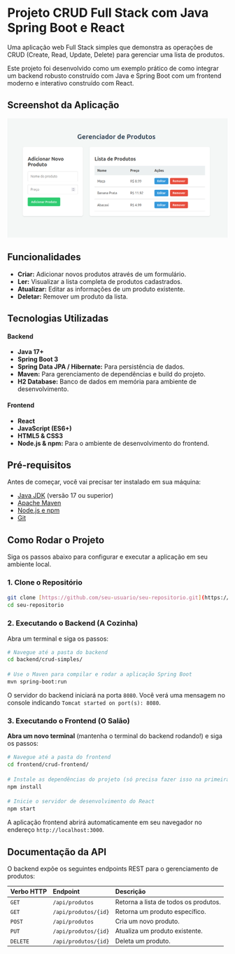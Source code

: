 # Projeto CRUD Full Stack com Java Spring Boot e React

Uma aplicação web Full Stack simples que demonstra as operações de CRUD (Create, Read, Update, Delete) para gerenciar uma lista de produtos.

Este projeto foi desenvolvido como um exemplo prático de como integrar um backend robusto construído com Java e Spring Boot com um frontend moderno e interativo construído com React.

## Screenshot da Aplicação

![Screenshot da Aplicação](frontend/screenshot.png)

## Funcionalidades

* **Criar:** Adicionar novos produtos através de um formulário.
* **Ler:** Visualizar a lista completa de produtos cadastrados.
* **Atualizar:** Editar as informações de um produto existente.
* **Deletar:** Remover um produto da lista.

## Tecnologias Utilizadas

#### **Backend**
* **Java 17+**
* **Spring Boot 3**
* **Spring Data JPA / Hibernate:** Para persistência de dados.
* **Maven:** Para gerenciamento de dependências e build do projeto.
* **H2 Database:** Banco de dados em memória para ambiente de desenvolvimento.

#### **Frontend**
* **React**
* **JavaScript (ES6+)**
* **HTML5 & CSS3**
* **Node.js & npm:** Para o ambiente de desenvolvimento do frontend.

## Pré-requisitos

Antes de começar, você vai precisar ter instalado em sua máquina:
* [Java JDK](https://www.oracle.com/java/technologies/downloads/) (versão 17 ou superior)
* [Apache Maven](https://maven.apache.org/download.cgi)
* [Node.js e npm](https://nodejs.org/en/)
* [Git](https://git-scm.com/)

## Como Rodar o Projeto

Siga os passos abaixo para configurar e executar a aplicação em seu ambiente local.

### 1. Clone o Repositório

```bash
git clone [https://github.com/seu-usuario/seu-repositorio.git](https://github.com/seu-usuario/seu-repositorio.git)
cd seu-repositorio
```

### 2. Executando o Backend (A Cozinha)

Abra um terminal e siga os passos:

```bash
# Navegue até a pasta do backend
cd backend/crud-simples/

# Use o Maven para compilar e rodar a aplicação Spring Boot
mvn spring-boot:run
```
O servidor do backend iniciará na porta `8080`. Você verá uma mensagem no console indicando `Tomcat started on port(s): 8080`.

### 3. Executando o Frontend (O Salão)

**Abra um novo terminal** (mantenha o terminal do backend rodando!) e siga os passos:

```bash
# Navegue até a pasta do frontend
cd frontend/crud-frontend/

# Instale as dependências do projeto (só precisa fazer isso na primeira vez)
npm install

# Inicie o servidor de desenvolvimento do React
npm start
```
A aplicação frontend abrirá automaticamente em seu navegador no endereço `http://localhost:3000`.

## Documentação da API

O backend expõe os seguintes endpoints REST para o gerenciamento de produtos:

| Verbo HTTP | Endpoint                 | Descrição                            |
| :--------- | :----------------------- | :----------------------------------- |
| `GET`      | `/api/produtos`          | Retorna a lista de todos os produtos.|
| `GET`      | `/api/produtos/{id}`     | Retorna um produto específico.       |
| `POST`     | `/api/produtos`          | Cria um novo produto.                |
| `PUT`      | `/api/produtos/{id}`     | Atualiza um produto existente.       |
| `DELETE`   | `/api/produtos/{id}`     | Deleta um produto.                   |


